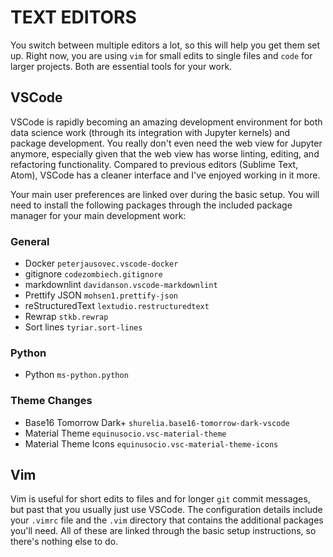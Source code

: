 
# TEXT EDITORS

You switch between multiple editors a lot, so this will help you get
them set up. Right now, you are using `vim` for small edits to single
files and `code` for larger projects. Both are essential tools for your
work.

## VSCode

VSCode is rapidly becoming an amazing development environment for both
data science work (through its integration with Jupyter kernels) and
package development. You really don't even need the web view for Jupyter
anymore, especially given that the web view has worse linting, editing,
and refactoring functionality. Compared to previous editors (Sublime
Text, Atom), VSCode has a cleaner interface and I've enjoyed working in
it more.

Your main user preferences are linked over during the basic setup. You
will need to install the following packages through the included package
manager for your main development work:

### General

- Docker `peterjausovec.vscode-docker`
- gitignore `codezombiech.gitignore`
- markdownlint `davidanson.vscode-markdownlint`
- Prettify JSON `mohsen1.prettify-json`
- reStructuredText `lextudio.restructuredtext`
- Rewrap `stkb.rewrap`
- Sort lines `tyriar.sort-lines`

### Python

- Python `ms-python.python`

### Theme Changes

- Base16 Tomorrow Dark+ `shurelia.base16-tomorrow-dark-vscode`
- Material Theme `equinusocio.vsc-material-theme`
- Material Theme Icons `equinusocio.vsc-material-theme-icons`

## Vim

Vim is useful for short edits to files and for longer `git` commit
messages, but past that you usually just use VSCode. The configuration
details include your `.vimrc` file and the `.vim` directory that
contains the additional packages you'll need. All of these are linked
through the basic setup instructions, so there's nothing else to do.
